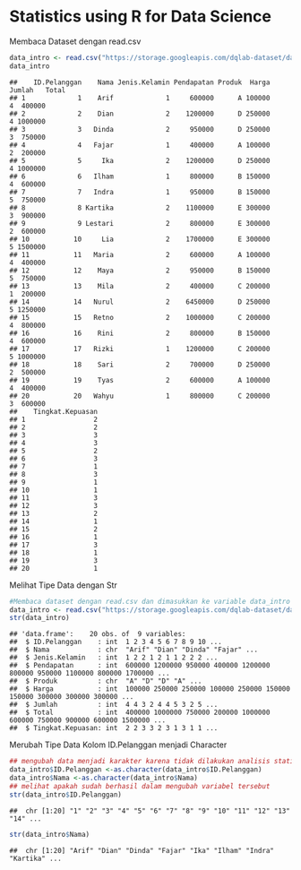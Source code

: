 Statistics using R for Data Science
================

Membaca Dataset dengan read.csv

``` r
data_intro <- read.csv("https://storage.googleapis.com/dqlab-dataset/data_intro.csv",sep=";") #Membaca dataset dengan read.csv dan dimasukkan ke variable data_intro
data_intro
```

    ##    ID.Pelanggan    Nama Jenis.Kelamin Pendapatan Produk  Harga Jumlah   Total
    ## 1             1    Arif             1     600000      A 100000      4  400000
    ## 2             2    Dian             2    1200000      D 250000      4 1000000
    ## 3             3   Dinda             2     950000      D 250000      3  750000
    ## 4             4   Fajar             1     400000      A 100000      2  200000
    ## 5             5     Ika             2    1200000      D 250000      4 1000000
    ## 6             6   Ilham             1     800000      B 150000      4  600000
    ## 7             7   Indra             1     950000      B 150000      5  750000
    ## 8             8 Kartika             2    1100000      E 300000      3  900000
    ## 9             9 Lestari             2     800000      E 300000      2  600000
    ## 10           10     Lia             2    1700000      E 300000      5 1500000
    ## 11           11   Maria             2     600000      A 100000      4  400000
    ## 12           12    Maya             2     950000      B 150000      5  750000
    ## 13           13    Mila             2     400000      C 200000      1  200000
    ## 14           14   Nurul             2    6450000      D 250000      5 1250000
    ## 15           15   Retno             2    1000000      C 200000      4  800000
    ## 16           16    Rini             2     800000      B 150000      4  600000
    ## 17           17   Rizki             1    1200000      C 200000      5 1000000
    ## 18           18    Sari             2     700000      D 250000      2  500000
    ## 19           19    Tyas             2     600000      A 100000      4  400000
    ## 20           20   Wahyu             1     800000      C 200000      3  600000
    ##    Tingkat.Kepuasan
    ## 1                 2
    ## 2                 2
    ## 3                 3
    ## 4                 3
    ## 5                 2
    ## 6                 3
    ## 7                 1
    ## 8                 3
    ## 9                 1
    ## 10                1
    ## 11                3
    ## 12                3
    ## 13                2
    ## 14                1
    ## 15                2
    ## 16                1
    ## 17                3
    ## 18                1
    ## 19                3
    ## 20                1

Melihat Tipe Data dengan Str

``` r
#Membaca dataset dengan read.csv dan dimasukkan ke variable data_intro
data_intro <- read.csv("https://storage.googleapis.com/dqlab-dataset/data_intro.csv",sep=";")
str(data_intro)
```

    ## 'data.frame':    20 obs. of  9 variables:
    ##  $ ID.Pelanggan    : int  1 2 3 4 5 6 7 8 9 10 ...
    ##  $ Nama            : chr  "Arif" "Dian" "Dinda" "Fajar" ...
    ##  $ Jenis.Kelamin   : int  1 2 2 1 2 1 1 2 2 2 ...
    ##  $ Pendapatan      : int  600000 1200000 950000 400000 1200000 800000 950000 1100000 800000 1700000 ...
    ##  $ Produk          : chr  "A" "D" "D" "A" ...
    ##  $ Harga           : int  100000 250000 250000 100000 250000 150000 150000 300000 300000 300000 ...
    ##  $ Jumlah          : int  4 4 3 2 4 4 5 3 2 5 ...
    ##  $ Total           : int  400000 1000000 750000 200000 1000000 600000 750000 900000 600000 1500000 ...
    ##  $ Tingkat.Kepuasan: int  2 2 3 3 2 3 1 3 1 1 ...

Merubah Tipe Data Kolom ID.Pelanggan menjadi Character

``` r
## mengubah data menjadi karakter karena tidak dilakukan analisis statistik pada variabel ID Pelanggan dan nama
data_intro$ID.Pelanggan <-as.character(data_intro$ID.Pelanggan)
data_intro$Nama <-as.character(data_intro$Nama)
## melihat apakah sudah berhasil dalam mengubah variabel tersebut
str(data_intro$ID.Pelanggan)
```

    ##  chr [1:20] "1" "2" "3" "4" "5" "6" "7" "8" "9" "10" "11" "12" "13" "14" ...

``` r
str(data_intro$Nama)
```

    ##  chr [1:20] "Arif" "Dian" "Dinda" "Fajar" "Ika" "Ilham" "Indra" "Kartika" ...

